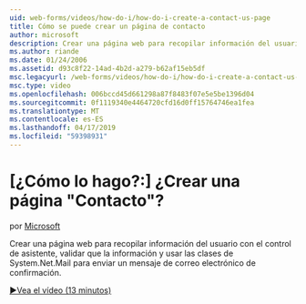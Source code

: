 ```yaml
---
uid: web-forms/videos/how-do-i/how-do-i-create-a-contact-us-page
title: Cómo se puede crear un página de contacto
author: microsoft
description: Crear una página web para recopilar información del usuario con el control de asistente, validar que la información y usar las clases System.Net.Mail para enviar un confi...
ms.author: riande
ms.date: 01/24/2006
ms.assetid: d93c8f22-14ad-4b2d-a279-b62af15eb5df
msc.legacyurl: /web-forms/videos/how-do-i/how-do-i-create-a-contact-us-page
msc.type: video
ms.openlocfilehash: 006bccd45d661298a87f8483f07e5e5be1396d04
ms.sourcegitcommit: 0f1119340e4464720cfd16d0ff15764746ea1fea
ms.translationtype: MT
ms.contentlocale: es-ES
ms.lasthandoff: 04/17/2019
ms.locfileid: "59398931"
---
```

# <a name="how-do-i-create-a-contact-us-page"></a>[¿Cómo lo hago?:] ¿Crear una página "Contacto"?

por [Microsoft](https://github.com/microsoft)

Crear una página web para recopilar información del usuario con el control de asistente, validar que la información y usar las clases de System.Net.Mail para enviar un mensaje de correo electrónico de confirmación.

[&#9654;Vea el vídeo (13 minutos)](https://channel9.msdn.com/Blogs/ASP-NET-Site-Videos/how-do-i-create-a-contact-us-page)
